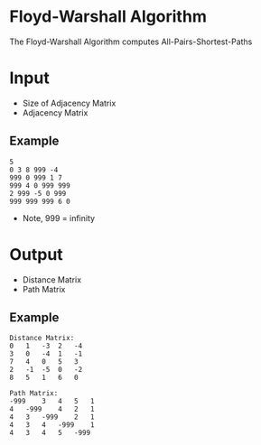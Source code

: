 # Floyd-Warshall Algorithm

The Floyd-Warshall Algorithm computes All-Pairs-Shortest-Paths

# Input
*  Size of Adjacency Matrix
*  Adjacency Matrix

## Example
```
5
0 3 8 999 -4
999 0 999 1 7
999 4 0 999 999 
2 999 -5 0 999
999 999 999 6 0
```

*  Note, 999 = infinity

# Output
*  Distance Matrix
*  Path Matrix

## Example
```
Distance Matrix:
0	1	-3	2	-4	
3	0	-4	1	-1	
7	4	0	5	3	
2	-1	-5	0	-2	
8	5	1	6	0	

Path Matrix:
-999	3	4	5	1	
4	-999	4	2	1	
4	3	-999	2	1	
4	3	4	-999	1	
4	3	4	5	-999	
```